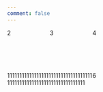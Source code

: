 ```yaml
---
comment: false
---
```


<style type="text/css">
.grid-container {
  display: grid;
  grid-template-columns: 100px 100px 100px;
  grid-template-rows: 100px 100px 100px;
}
.grid-item1 {
  grid-column-start: 1;
  grid-column-end: 3;
  grid-row-start: 2;
  grid-row-end: 4;
}
</style>

<div class="grid-container">
    <span class="grid-item1">1111111111111111111111111111111111111111111111111111111111111111111</span>
    <span>2</span>
    <span>3</span>
    <span>4</span>
    <!-- <span>5</span> -->
    <span>6</span>
</div>
